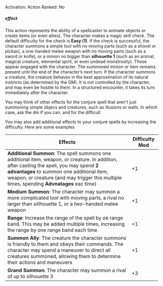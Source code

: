 Activation: Action
Ranked: No
##### effect
This action represents the ability of a spellcaster to animate objects or create items (or even allies). The character makes a magic skill check. The default difficulty for the check is **Easy (1)**. If the check is successful, the character summons a simple tool with no moving parts (such as a shovel or pickax), a one-handed melee weapon with no moving parts (such as a sword or knife), or a minion no bigger than **silhouette 1** (such as an animal, magical creature, elemental spirit, or even undead monstrosity). These appear engaged with the character. The summoned minion or item remains present until the end of the character’s next turn. If the character summons a creature, the creature behaves in the best approximation of its natural instincts (as determined by the GM). It is not controlled by the character, and may even be hostile to them. In a structured encounter, it takes its turn immediately after the character.

You may think of other effects for the conjure spell that aren't just summoning simple objecs and creatures, such as illusions or walls. In which case, ask the dm if you can, and for the difficult

You may also add additional effects to your conjure spells by increasing the difficulty. Here are some examples

| Effects                                                                                                                                                                                                                                                                             | Difficulty Mod |
| ----------------------------------------------------------------------------------------------------------------------------------------------------------------------------------------------------------------------------------------------------------------------------------- | -------------- |
| **Additional Summon**: The spell summons one additional item, weapon, or creature. In addition, after casting the spell,  you may spend **2 advantages** to summon one additional item, weapon, or creature (and may trigger this multiple times, spending **Advnatages** eac time) | +1             |
| **Medium Summon**: The character may summon a more complicated tool with moving parts, a rival no larger than sillhouette 1, or a two-handed melee weapon                                                                                                                           | +1             |
| **Range**: Increase the range of the spell by oe range band. This may be added multiple times, increasing the range by one range band each time                                                                                                                                     | +1             |
| **Summon Ally**: The creature the character summons is friendly to them and obeys their commands. The character may spend a maneuver to direct all creatures summoned, allowing them to determine their actions and maneuvers                                                       | +1             |
| **Grand Summon**: The character may summon a rival of up to silhouette 3                                                                                                                                                                                                            | +3             |
